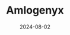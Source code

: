 ---  
layout: startup_page  
title: "Amlogenyx"  
id: "amlogenyx.com"  
permalink: "/amlogenyxamlogenyx.com08022024/"  
website: "https://www.amlogenyx.com"  
funding_round: "Seed"  
funding_amount: "$14M"  
investors: "GordonMD ® Global Investments LP, Ultragenyx"  
about: "Amlogenyx Inc., a subsidiary of Ultragenyx Pharmaceutical, Inc., is focused on researching and developing novel gene therapies for Alzheimer's disease and other amyloid diseases. Their lead product candidate is a protease designed to break down Aβ42, a protein believed to be responsible for Alzheimer's debilitating effects."  
markets: "Biotechnology, Gene Therapy, Pharmaceuticals, Genetics, Therapeutics"  
hq: "Somerville, Massachusetts, United States"  
founded_year: "2023"  
linkedin: ""  
twitter: ""  
instagram: ""  
facebook: ""  
crunchbase: "https://www.crunchbase.com/organization/amlogenyx"  
pitchbook: "https://pitchbook.com/profiles/company/620154-64"  

date_display: "02-Aug-2024"  
date: "2024-08-02"

# SEO Optimization  
meta_title: "Amlogenyx - Seed Funding ($14M)"  
meta_description: "Amlogenyx, Amlogenyx Inc., a subsidiary of Ultragenyx Pharmaceutical, Inc., is focused on researching and developing novel gene therapies for Alzheimer's disease..."  
meta_keywords: "Amlogenyx, Biotechnology, Gene Therapy, Pharmaceuticals, Genetics, Therapeutics, Seed funding"  
canonical_url: "https://startup.projectstartups.com/amlogenyxamlogenyx.com08022024/"  
---